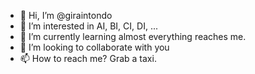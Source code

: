 - 👋 Hi, I’m @giraintondo
- 👀 I’m interested in AI, BI, CI, DI, ...
- 🌱 I’m currently learning almost everything reaches me.
- 💞️ I’m looking to collaborate with you 
- 📫 How to reach me? Grab a taxi.

<!---
giraintondo/giraintondo is a ✨ special ✨ repository because its `README.md` (this file) appears on your GitHub profile.
You can click the Preview link to take a look at your changes.
--->
